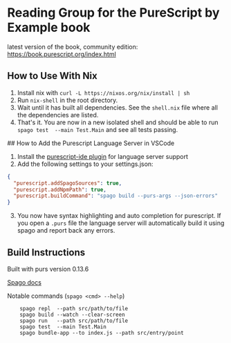 # Reading Group for the PureScript by Example book

latest version of the book, community edition: https://book.purescript.org/index.html
## How to Use With Nix
1. Install nix with `curl -L https://nixos.org/nix/install | sh`
2. Run `nix-shell` in the root directory.
3. Wait until it has built all dependencies. See the `shell.nix` file where all the dependencies are listed.
4. That's it. You are now in a new isolated shell and should be able to run `spago test  --main Test.Main` and see all tests passing.

## How to Add the Purescript Language Server in VSCode
1. Install the [purescript-ide plugin](https://marketplace.visualstudio.com/items?itemName=nwolverson.ide-purescript) for language server support
2. Add the following settings to your settings.json:
```json
{
  "purescript.addSpagoSources": true,
  "purescript.addNpmPath": true,
  "purescript.buildCommand": "spago build --purs-args --json-errors"
}
```
3. You now have syntax highlighting and auto completion for purescript. If you open a `.purs` file the language server will automatically build it using spago and report back any errors.


## Build Instructions

Built with purs version 0.13.6

[Spago docs](https://github.com/purescript/spago/blob/master/README.md)

Notable commands (`spago <cmd> --help`)

        spago repl  --path src/path/to/file
        spago build --watch --clear-screen
        spago run   --path src/path/to/file
        spago test  --main Test.Main
        spago bundle-app --to index.js --path src/entry/point
